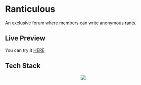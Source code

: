 # Ranticulous

An exclusive forum where members can write anonymous rants. 

## Live Preview
You can try it [HERE](https://painful-kerstin-greytearsdev-de82625f.koyeb.app/messages)

## Tech Stack
<p align="center">
  <a href="https://skillicons.dev">
    <img src="https://skillicons.dev/icons?i=nodejs,express,postgres,tailwind&perline=4" />
  </a>
</p>

